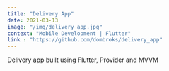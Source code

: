 ```yaml
---
title: "Delivery App"
date: 2021-03-13
image: "/img/delivery_app.jpg"
context: "Mobile Development | Flutter"
link : "https://github.com/dombroks/delivery_app"
---
```

Delivery app built using Flutter, Provider and MVVM

